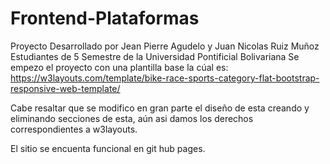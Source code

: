 # Frontend-Plataformas
Proyecto Desarrollado por Jean Pierre Agudelo y Juan Nicolas Ruiz Muñoz
Estudiantes de 5 Semestre de la Universidad Pontificial Bolivariana
Se empezo el proyecto con una plantilla base la cúal es:
https://w3layouts.com/template/bike-race-sports-category-flat-bootstrap-responsive-web-template/

Cabe resaltar que se modifico en gran parte el diseño de esta creando y eliminando secciones de esta, aún asi 
damos los derechos correspondientes a w3layouts.

El sitio se encuenta funcional en git hub pages.

